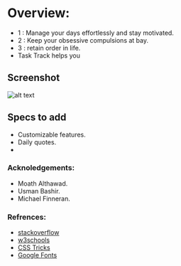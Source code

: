 # Overview:
- 1 : Manage your days effortlessly and stay motivated.
- 2 : Keep your obsessive compulsions at bay.
- 3 : retain order in life. 
- Task Track helps you 
  

## Screenshot

![alt text](screenshot23.png)

## Specs to add

- Customizable features.
- Daily quotes.
- 

### Acknoledgements:

- Moath Althawad.
- Usman Bashir.
- Michael Finneran. 


### Refrences:

- [stackoverflow](https://stackoverflow.com)
- [w3schools](https://www.w3schools.com)
- [CSS Tricks](https://css-tricks.com/)
- [Google Fonts](https://fonts.google.com/)
